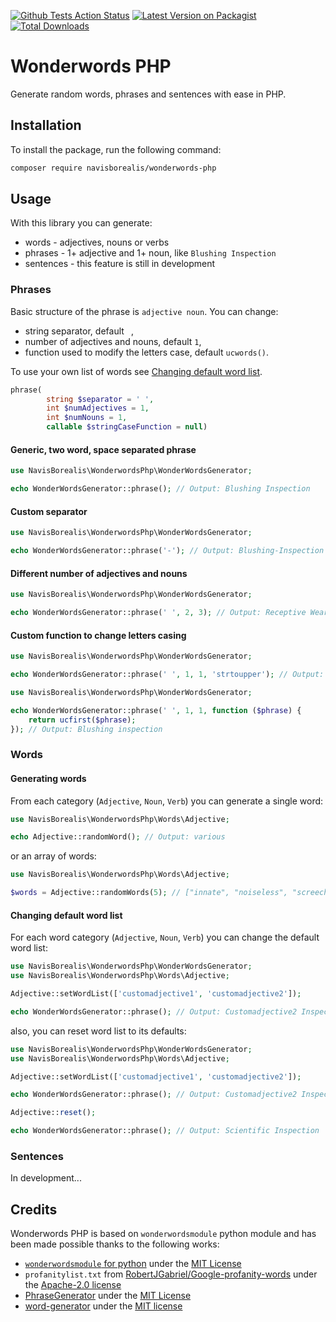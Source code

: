 [![Github Tests Action Status](https://github.com/navisborealis/wonderwords-php/actions/workflows/unit-tests.yml/badge.svg)](https://github.com/navisborealis/wonderwords-php/actions/workflows/unit-tests.yml)
[![Latest Version on Packagist](https://img.shields.io/packagist/v/navisborealis/wonderwords-php.svg)](https://packagist.org/packages/navisborealis/wonderwords-php)
[![Total Downloads](https://img.shields.io/packagist/dt/navisborealis/wonderwords-php.svg)](https://packagist.org/packages/navisborealis/wonderwords-php)

# Wonderwords PHP

Generate random words, phrases and sentences with ease in PHP.

## Installation

To install the package, run the following command:
```bash 
composer require navisborealis/wonderwords-php
```

## Usage

With this library you can generate:
- words - adjectives, nouns or verbs
- phrases - 1+ adjective and 1+ noun, like `Blushing Inspection`
- sentences - this feature is still in development

### Phrases

Basic structure of the phrase is `adjective noun`. You can change:
- string separator, default ` `,
- number of adjectives and nouns, default `1`,
- function used to modify the letters case, default `ucwords()`.

To use your own list of words see [Changing default word list](#changing-default-word-list).

```php
phrase(
        string $separator = ' ',
        int $numAdjectives = 1,
        int $numNouns = 1,
        callable $stringCaseFunction = null)
```

#### Generic, two word, space separated phrase 

```php
use NavisBorealis\WonderwordsPhp\WonderWordsGenerator;

echo WonderWordsGenerator::phrase(); // Output: Blushing Inspection
```

#### Custom separator

```php
use NavisBorealis\WonderwordsPhp\WonderWordsGenerator;

echo WonderWordsGenerator::phrase('-'); // Output: Blushing-Inspection
```

#### Different number of adjectives and nouns

```php
use NavisBorealis\WonderwordsPhp\WonderWordsGenerator;

echo WonderWordsGenerator::phrase(' ', 2, 3); // Output: Receptive Weary Disease Motive Vegetarian
```

#### Custom function to change letters casing

```php
use NavisBorealis\WonderwordsPhp\WonderWordsGenerator;

echo WonderWordsGenerator::phrase(' ', 1, 1, 'strtoupper'); // Output: BLUSHING INSPECTION
```

```php
use NavisBorealis\WonderwordsPhp\WonderWordsGenerator;

echo WonderWordsGenerator::phrase(' ', 1, 1, function ($phrase) {
    return ucfirst($phrase);
}); // Output: Blushing inspection
```

### Words

#### Generating words

From each category (`Adjective`, `Noun`, `Verb`) you can generate a single word:

```php
use NavisBorealis\WonderwordsPhp\Words\Adjective;

echo Adjective::randomWord(); // Output: various
```

or an array of words:

```php
use NavisBorealis\WonderwordsPhp\Words\Adjective;

$words = Adjective::randomWords(5); // ["innate", "noiseless", "screeching", "sloppy", "squeamish"]
```

#### Changing default word list

For each word category (`Adjective`, `Noun`, `Verb`) you can change the default word list:

```php
use NavisBorealis\WonderwordsPhp\WonderWordsGenerator;
use NavisBorealis\WonderwordsPhp\Words\Adjective;

Adjective::setWordList(['customadjective1', 'customadjective2']);

echo WonderWordsGenerator::phrase(); // Output: Customadjective2 Inspection
```
also, you can reset word list to its defaults:

```php
use NavisBorealis\WonderwordsPhp\WonderWordsGenerator;
use NavisBorealis\WonderwordsPhp\Words\Adjective;

Adjective::setWordList(['customadjective1', 'customadjective2']);

echo WonderWordsGenerator::phrase(); // Output: Customadjective2 Inspection

Adjective::reset();

echo WonderWordsGenerator::phrase(); // Output: Scientific Inspection
```


### Sentences

In development...

## Credits

Wonderwords PHP is based on `wonderwordsmodule` python module and has been made possible thanks to the following works:

- [`wonderwordsmodule` for python](https://github.com/mrmaxguns/wonderwordsmodule) under
  the [MIT License](https://github.com/mrmaxguns/wonderwordsmodule/blob/master/LICENSE)
- `profanitylist.txt` from
  [RobertJGabriel/Google-profanity-words](https://github.com/RobertJGabriel/Google-profanity-words)
  under the
  [Apache-2.0 license](https://github.com/RobertJGabriel/Google-profanity-words/blob/master/LICENSE)
- [PhraseGenerator](https://github.com/samuelwilliams/PhraseGenerator) under
  the [MIT License](https://github.com/samuelwilliams/PhraseGenerator/blob/master/LICENSE)
- [word-generator](https://github.com/claudiodekker/word-generator/) under
  the [MIT license](https://github.com/claudiodekker/word-generator/blob/master/LICENSE.md)